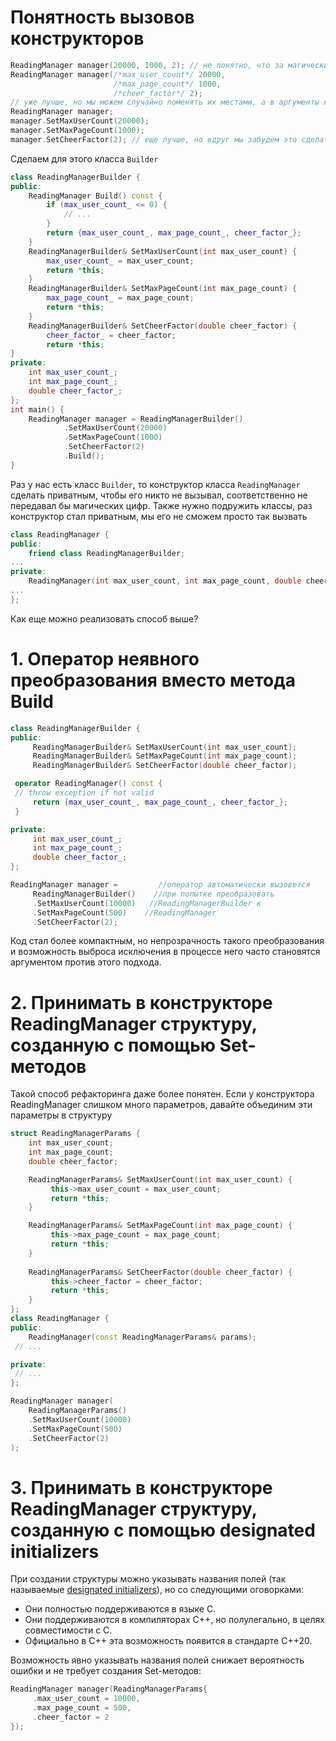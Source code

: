 # Понятность вызовов конструкторов
```cpp
ReadingManager manager(20000, 1000, 2); // не понятно, что за магические цифры
ReadingManager manager(/*max_user_count*/ 20000, 
					   /*max_page_count*/ 1000, 
					   /*cheer_factor*/ 2);
// уже лучше, но мы можем случайно поменять их местами, а в аргументы контсруктора оставить как есть
ReadingManager manager; 
manager.SetMaxUserCount(20000); 
manager.SetMaxPageCount(1000); 
manager.SetCheerFactor(2); // еще лучше, но вдруг мы забудем это сделать и вызовем метод которые работает с этими данным, раз мы им ничего не присвоили, то в них будет мусор, придется в методы пихать проверки
```

Сделаем для этого класса `Builder`

```cpp
class ReadingManagerBuilder { 
public: 
	ReadingManager Build() const {
		if (max_user_count_ <= 0) { 
			// ... 
		}
		return {max_user_count_, max_page_count_, cheer_factor_}; 
	}
	ReadingManagerBuilder& SetMaxUserCount(int max_user_count) {
		max_user_count_ = max_user_count;
		return *this;
	} 
	ReadingManagerBuilder& SetMaxPageCount(int max_page_count) { 
		max_page_count_ = max_page_count;
		return *this;
	} 
	ReadingManagerBuilder& SetCheerFactor(double cheer_factor) { 
		cheer_factor_ = cheer_factor;
		return *this;
} 
private: 
	int max_user_count_; 
	int max_page_count_; 
	double cheer_factor_; 
};
int main() { 
	ReadingManager manager = ReadingManagerBuilder() 
			.SetMaxUserCount(20000) 
			.SetMaxPageCount(1000) 
			.SetCheerFactor(2) 
			.Build();
}
```

Раз у нас есть класс `Builder`, то конструктор класса `ReadingManager` сделать приватным, чтобы его никто не вызывал, соответственно не передавал бы магических цифр. Также нужно подружить классы, раз конструктор стал приватным, мы его не сможем просто так вызвать

```cpp
class ReadingManager { 
public: 
	friend class ReadingManagerBuilder;
...
private: 
	ReadingManager(int max_user_count, int max_page_count, double cheer_factor) : user_page_counts_(max_user_count + 1, 0) {} 
... 
};
```

Как еще можно реализовать способ выше?

# 1. Оператор неявного преобразования вместо метода Build

```cpp
class ReadingManagerBuilder {
public:
	 ReadingManagerBuilder& SetMaxUserCount(int max_user_count);
	 ReadingManagerBuilder& SetMaxPageCount(int max_page_count);
	 ReadingManagerBuilder& SetCheerFactor(double cheer_factor);

 operator ReadingManager() const {
 // throw exception if not valid
	 return {max_user_count_, max_page_count_, cheer_factor_};
 }

private:
	 int max_user_count_;
	 int max_page_count_;
	 double cheer_factor_;
};

ReadingManager manager =         //оператор автоматически вызовется
	 ReadingManagerBuilder()    //при попытке преобразовать
	 .SetMaxUserCount(10000)   //ReadingManagerBuilder к
	 .SetMaxPageCount(500)    //ReadingManager
	 .SetCheerFactor(2);
```

Код стал более компактным, но непрозрачность такого преобразования и возможность выброса исключения в процессе него часто становятся аргументом против этого подхода.

# 2. Принимать в конструкторе ReadingManager структуру, созданную с помощью Set-методов
Такой способ рефакторинга даже более понятен. Если у конструктора ReadingManager слишком много параметров, давайте объединим эти параметры в структуру

```cpp
struct ReadingManagerParams {
	int max_user_count;
	int max_page_count;
	double cheer_factor;

	ReadingManagerParams& SetMaxUserCount(int max_user_count) {
		 this->max_user_count = max_user_count;
		 return *this;
	} 

	ReadingManagerParams& SetMaxPageCount(int max_page_count) {
		 this->max_page_count = max_page_count;
		 return *this;
	}
  
	ReadingManagerParams& SetCheerFactor(double cheer_factor) {
		 this->cheer_factor = cheer_factor;
		 return *this;
	}
};
class ReadingManager {
public:
	ReadingManager(const ReadingManagerParams& params);
 // ...

private:
 // ...
};

ReadingManager manager(
	ReadingManagerParams()
	.SetMaxUserCount(10000)
	.SetMaxPageCount(500)
	.SetCheerFactor(2)
);
```

# 3. Принимать в конструкторе ReadingManager структуру, созданную с помощью designated initializers
При создании структуры можно указывать названия полей (так называемые [designated initializers](https://en.cppreference.com/w/cpp/language/aggregate_initialization#Designated_initializers)), но со следующими оговорками:

-   Они полностью поддерживаются в языке C.
-   Они поддерживаются в компиляторах C++, но полулегально, в целях совместимости с C.
-   Официально в C++ эта возможность появится в стандарте C++20.

Возможность явно указывать названия полей снижает вероятность ошибки и не требует создания Set-методов:

```cpp
ReadingManager manager(ReadingManagerParams{
	 .max_user_count = 10000,
	 .max_page_count = 500,
	 .cheer_factor = 2
});
```